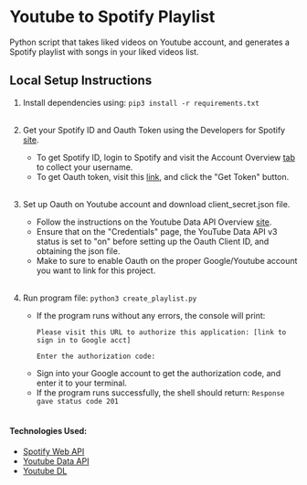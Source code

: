 # Youtube to Spotify Playlist

Python script that takes liked videos on Youtube account, and generates a Spotify playlist with songs in your liked videos list.

## Local Setup Instructions

1. Install dependencies using: `pip3 install -r requirements.txt`<br><br>
2. Get your Spotify ID and Oauth Token using the Developers for Spotify [site](https://developer.spotify.com/console/post-playlists/).
    * To get Spotify ID, login to Spotify and visit the Account Overview [tab](https://www.spotify.com/us/account/overview/) to collect your username.
    * To get Oauth token, visit this [link](https://developers.google.com/youtube/v3/getting-started), and click the "Get Token" button. <br><br> 

3. Set up Oauth on Youtube account and download client_secret.json file. 
    * Follow the instructions on the Youtube Data API Overview [site](https://developers.google.com/youtube/v3/getting-started).
    * Ensure that on the "Credentials" page, the YouTube Data API v3 status is set to "on" before setting up the Oauth Client ID, and obtaining the json file.
    * Make to sure to enable Oauth on the proper Google/Youtube account you want to link for this project. <br><br>

4. Run program file: `python3 create_playlist.py`
   * If the program runs without any errors, the console will print: <br>
     ```
     Please visit this URL to authorize this application: [link to sign in to Google acct]

     Enter the authorization code:
     ```
   * Sign into your Google account to get the authorization code, and enter it to your terminal.
   * If the program runs successfully, the shell should return: `Response gave status code 201` <br><br>

#### Technologies Used:

* [Spotify Web API](https://developer.spotify.com/documentation/web-api/)
* [Youtube Data API](https://developers.google.com/youtube/v3/getting-started)
* [Youtube DL](https://github.com/ytdl-org/youtube-dl)
<br><br>
